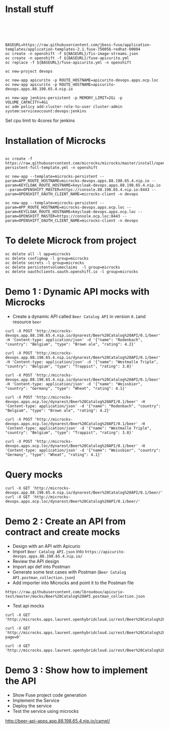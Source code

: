 # Install stuff
```





BASEURL=https://raw.githubusercontent.com/jboss-fuse/application-templates/application-templates-2.1.fuse-750056-redhat-00004
oc create -n openshift -f ${BASEURL}/fis-image-streams.json
oc create -n openshift -f ${BASEURL}/fuse-apicurito.yml
oc replace -f ${BASEURL}/fuse-apicurito.yml -n openshift

oc new-project devops

oc new-app apicurito -p ROUTE_HOSTNAME=apicurito-devops.apps.ocp.loc
oc new-app apicurito -p ROUTE_HOSTNAME=apicurito-devops.apps.88.198.65.4.nip.io

oc new-app jenkins-persistent -p MEMORY_LIMIT=2Gi -p VOLUME_CAPACITY=4Gi
oc adm policy add-cluster-role-to-user cluster-admin system:serviceaccount:devops:jenkins

```

Set cpu limit to 4cores for jenkins

# Installation of Microcks

```

oc create -f https://raw.githubusercontent.com/microcks/microcks/master/install/openshift/openshift-persistent-full-template.yml -n openshift

oc new-app --template=microcks-persistent --param=APP_ROUTE_HOSTNAME=microcks-devops.apps.88.198.65.4.nip.io --param=KEYCLOAK_ROUTE_HOSTNAME=keycloak-devops.apps.88.198.65.4.nip.io --param=OPENSHIFT_MASTER=https://console.88.198.65.4.nip.io:8443 --param=OPENSHIFT_OAUTH_CLIENT_NAME=microcks-client -n devops

oc new-app --template=microcks-persistent --param=APP_ROUTE_HOSTNAME=microcks-devops.apps.ocp.loc --param=KEYCLOAK_ROUTE_HOSTNAME=keycloak-devops.apps.ocp.loc --param=OPENSHIFT_MASTER=https://console.ocp.loc:8443 --param=OPENSHIFT_OAUTH_CLIENT_NAME=microcks-client -n devops
```

# To delete Microck from project

```
oc delete all -l app=microcks
oc delete configmap -l group=microcks
oc delete secrets -l group=microcks
oc delete persistentvolumeclaims  -l group=microcks
oc delete oauthclients.oauth.openshift.io -l group=microcks
```

# Demo 1 : Dynamic API mocks with Microcks

* Create a dynamic API called `Beer Catalog API` in version `0.1`and resource `beer`

```
curl -X POST 'http://microcks-devops.app.88.198.65.4.nip.io/dynarest/Beer%20Catalog%20API/0.1/beer' -H 'Content-type: application/json' -d '{"name": "Rodenbach", "country": "Belgium", "type": "Brown ale", "rating": 4.2}'

curl -X POST 'http://microcks-devops.app.88.198.65.4.nip.io/dynarest/Beer%20Catalog%20API/0.1/beer' -H 'Content-type: application/json' -d '{"name": "Westmalle Triple", "country": "Belgium", "type": "Trappist", "rating": 3.8}'

curl -X POST 'http://microcks-devops.app.88.198.65.4.nip.io/dynarest/Beer%20Catalog%20API/0.1/beer' -H 'Content-type: application/json' -d '{"name": "Weissbier", "country": "Germany", "type": "Wheat", "rating": 4.1}'

curl -X POST 'http://microcks-devops.apps.ocp.loc/dynarest/Beer%20Catalog%20API/0.1/beer' -H 'Content-type: application/json' -d '{"name": "Rodenbach", "country": "Belgium", "type": "Brown ale", "rating": 4.2}'

curl -X POST 'http://microcks-devops.apps.ocp.loc/dynarest/Beer%20Catalog%20API/0.1/beer' -H 'Content-type: application/json' -d '{"name": "Westmalle Triple", "country": "Belgium", "type": "Trappist", "rating": 3.8}'

curl -X POST 'http://microcks-devops.apps.ocp.loc/dynarest/Beer%20Catalog%20API/0.1/beer' -H 'Content-type: application/json' -d '{"name": "Weissbier", "country": "Germany", "type": "Wheat", "rating": 4.1}'
```

# Query mocks

```
curl -X GET 'http://microcks-devops.app.88.198.65.4.nip.io/dynarest/Beer%20Catalog%20API/0.1/beer/'
curl -X GET 'http://microcks-devops.apps.ocp.loc/dynarest/Beer%20Catalog%20API/0.1/beer/'
```

# Demo 2 : Create an API from contract and create mocks

* Design with an API with Apicurio
* Import `Beer Catalog API.json` into `https://apicurito-devops.apps.88.198.65.4.nip.io/`
* Review the API design
* Import api def into Postman
* Generate some test cases with Postman (`Beer Catalog API.postman_collection.json`)
* Add importer into Microcks and point it to the Postman file

```
https://raw.githubusercontent.com/lbroudoux/apicurio-test/master/mocks/Beer%20Catalog%20API.postman_collection.json
```

* Test api mocks

```
curl -X GET 'http://microcks.apps.laurent.openhybridcloud.io/rest/Beer%20Catalog%20API/0.9/beer/Weissbier'

curl -X GET 'http://microcks.apps.laurent.openhybridcloud.io/rest/Beer%20Catalog%20API/0.9/beer?page=0'

curl -X GET 'http://microcks.apps.laurent.openhybridcloud.io/rest/Beer%20Catalog%20API/0.9/beer/findByStatus/available'
```



# Demo 3 : Show how to implement the API

* Show Fuse project code generation
* Implement the Service
* Deploy the service
* Test the service using microcks

http://beer-api-apps.app.88.198.65.4.nip.io/camel/


